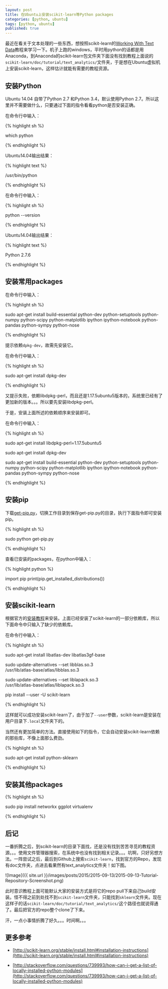 ```yaml
---
layout: post
title: 在Ubuntu上安装scikit-learn等Python packages
categories: [python, ubuntu]
tags: [python, ubuntu]
published: true
---
```


最近在看关于文本处理的一些东西，想按照scikit-learn的[Working With Text Data](http://scikit-learn.org/stable/tutorial/text_analytics/working_with_text_data.html)教程来学习一下。机子上跑的windows，平时用python的话都是用Anaconda，到Anaconda的scikit-learn包文件夹下面没有找到教程上面说的`scikit-learn/doc/tutorial/text_analytics/`文件夹，于是想在Ubuntu虚拟机上安装scikit-learn，这样估计就能有需要的教程资源。


## 安装Python

Ubuntu 14.04 自带了Python 2.7 和Python 3.4，默认使用Python 2.7。所以这里并不需要做什么，只要通过下面的指令看看python是否安装正确。

在命令行中输入：

{% highlight sh %}

which python

{% endhighlight %}

Ubuntu14.04输出结果：

{% highlight text %}

/usr/bin/python

{% endhighlight %}

在命令行中输入：

{% highlight sh %}

python --version

{% endhighlight %}

Ubuntu14.04输出结果：

{% highlight text %}

Python 2.7.6

{% endhighlight %}


## 安装常用packages

在命令行中输入：

{% highlight sh %}

sudo apt-get install build-essential python-dev python-setuptools python-numpy python-scipy python-matplotlib ipython ipython-notebook python-pandas python-sympy python-nose

{% endhighlight %}

提示依赖`dpkg-dev`，故需先安装它。

在命令行中输入：

{% highlight sh %}

sudo apt-get install dpkg-dev

{% endhighlight %}

又提示失败，依赖libdpkg-perl，而且还是1.17.5ubuntu5版本的，系统里已经有了更加新的版本。。。所以要先安装libdpkg-perl。

于是，安装上面所述的依赖顺序来安装即可。

在命令行中输入：

{% highlight sh %}

sudo apt-get install libdpkg-perl=1.17.5ubuntu5

sudo apt-get install dpkg-dev

sudo apt-get install build-essential python-dev python-setuptools python-numpy python-scipy python-matplotlib ipython ipython-notebook python-pandas python-sympy python-nose

{% endhighlight %}


## 安装pip

下载[get-pip.py](https://bootstrap.pypa.io/get-pip.py)，切换工作目录到保存get-pip.py的目录，执行下面指令即可安装pip。

{% highlight sh %}

sudo python get-pip.py

{% endhighlight %}

查看已安装的packages，在python中输入：

{% highlight python %}

import pip
print(pip.get_installed_distributions())

{% endhighlight %}


## 安装scikit-learn

根据官方的[安装教程](http://scikit-learn.org/stable/install.html#installation-instructions)来安装。上面已经安装了scikit-learn的一部分依赖库，所以下面命令中只输入了缺少的依赖库。

在命令行中输入：

{% highlight sh %}

sudo apt-get install libatlas-dev libatlas3gf-base

sudo update-alternatives --set libblas.so.3 \
    /usr/lib/atlas-base/atlas/libblas.so.3

sudo update-alternatives --set liblapack.so.3 \
    /usr/lib/atlas-base/atlas/liblapack.so.3

pip install --user -U scikit-learn

{% endhighlight %}

这样就可以成功安装scikit-learn了，由于加了`--user`参数，scikit-learn是安装在用户目录下`.local`文件夹下的。

当然还有更加简单的方法。直接使用如下的指令，它会自动安装scikit-learn依赖的那些库，不像上面那么费劲。

{% highlight sh %}

sudo apt-get install python-sklearn

{% endhighlight %}


## 安装其他packages

{% highlight sh %}

sudo pip install networkx ggplot virtualenv

{% endhighlight %}


## 后记

一番折腾之后，到scikit-learn的目录下面找，还是没有找到苦苦寻觅的教程资源。。。使用文件管理器搜索，在系统中也没有找到相关记录。。。坑啊，只好另想方法。一阵尝试之后，最后到Github上搜索`scikit-learn`，找到官方的Repo，发现有doc文件夹，点进去看果然有text_analytics文件夹！如下图。

![Image]({{ site.url }}/images/posts/2015/2015-09-13/2015-09-13-Tutorial-Repository-Screenshot.png)

此时意识教程上面可能默认大家的安装方式是将它的repo pull下来自己build安装。怪不得之前到处找不到`scikit-learn`文件夹，只能找到`sklearn`文件夹。现在这样子的话`scikit-learn/doc/tutorial/text_analytics/`这个路径也就说得通了。最后把官方的repo整个clone了下来。

汗，一点小事情折腾了好久。。。时间啊。。。


## 更多参考

- [http://scikit-learn.org/stable/install.html#installation-instructions](http://scikit-learn.org/stable/install.html#installation-instructions)

- [http://stackoverflow.com/questions/739993/how-can-i-get-a-list-of-locally-installed-python-modules](http://stackoverflow.com/questions/739993/how-can-i-get-a-list-of-locally-installed-python-modules)

